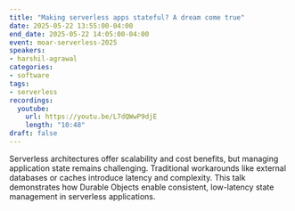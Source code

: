 ```yaml
---
title: "Making serverless apps stateful? A dream come true"
date: 2025-05-22 13:55:00-04:00
end_date: 2025-05-22 14:05:00-04:00
event: moar-serverless-2025
speakers:
- harshil-agrawal
categories:
- software
tags:
- serverless
recordings:
  youtube:
    url: https://youtu.be/L7dQWwP9djE
    length: "10:48"
draft: false
---
```


Serverless architectures offer scalability and cost benefits, but managing application state remains challenging. Traditional workarounds like external databases or caches introduce latency and complexity. This talk demonstrates how Durable Objects enable consistent, low-latency state management in serverless applications.